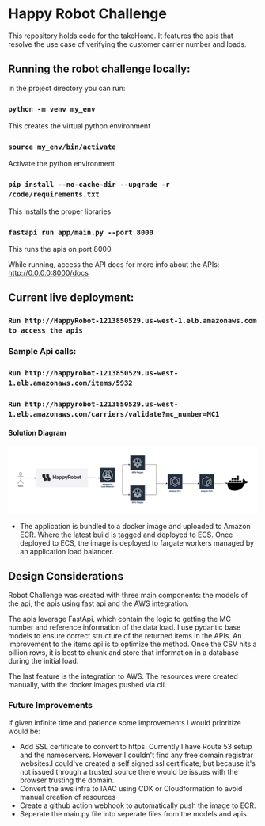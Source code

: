 # Happy Robot Challenge
This repository holds code for the takeHome. It features the apis that resolve the use case of verifying the customer carrier number and loads. 

## Running the robot challenge locally: 
In the project directory you can run: 
### `python -m venv my_env`

This creates the virtual python environment

### `source my_env/bin/activate`

Activate the python environment

### `pip install --no-cache-dir --upgrade -r /code/requirements.txt`

This installs the proper libraries

### `fastapi run app/main.py --port 8000`
This runs the apis on port 8000

While running, access the API docs for more info about the APIs:
http://0.0.0.0:8000/docs

## Current live deployment: 

### `Run http://HappyRobot-1213850529.us-west-1.elb.amazonaws.com to access the apis`

### Sample Api calls: 
### `Run http://happyrobot-1213850529.us-west-1.elb.amazonaws.com/items/5932`

### `Run http://happyrobot-1213850529.us-west-1.elb.amazonaws.com/carriers/validate?mc_number=MC1`

#### Solution Diagram
![screenshot](images/SolutionDiagram.png)

  
- The application is bundled to a docker image and uploaded to Amazon ECR. Where the latest build is tagged and deployed to ECS. Once deployed to ECS, the image is deployed to fargate workers managed by an application load balancer. 


## Design Considerations

Robot Challenge was created with three main components: the models of the api, the apis using fast api and the AWS integration. 

The apis leverage FastApi, which contain the logic to getting the MC number and reference information of the data load. I use pydantic base models to ensure correct structure of the returned items in the APIs.  An improvement to the items api is to optimize the method. Once the CSV hits a billion rows, it is best to chunk and store that information in a database during the initial load. 

The last feature is the integration to AWS. The resources were created manually, with the docker images pushed via cli. 

### Future Improvements
If given infinite time and patience  some improvements I would prioritize would be: 
- Add SSL certificate to convert to https. Currently I have Route 53 setup and the nameservers. However I couldn't find any free domain registrar websites.I could've created a self signed ssl certificate; but because it's not issued through a trusted source there would be issues with the browser trusting the domain.
- Convert the aws infra to IAAC using CDK or Cloudformation to avoid manual creation of resources
- Create a github action webhook to automatically push the image to ECR.
- Seperate the main.py file into seperate files from the models and apis.
